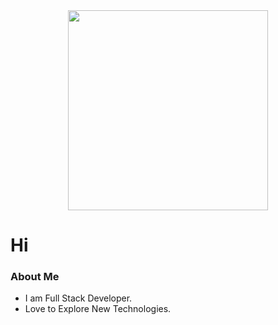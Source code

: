<div id="header" align="center">
  <img src="https://media.giphy.com/media/qgQUggAC3Pfv687qPC/giphy.gif" width="320"/>
  
</div>


# Hi

### About Me
- I am Full Stack Developer.
- Love to Explore New Technologies.


